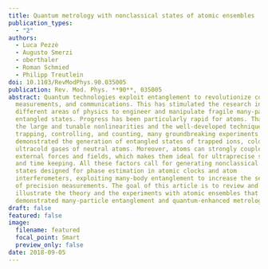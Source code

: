 ```yaml
---
title: Quantum metrology with nonclassical states of atomic ensembles
publication_types:
  - "2"
authors:
  - Luca Pezzè
  - Augusto Smerzi
  - oberthaler
  - Roman Schmied
  - Philipp Treutlein
doi: 10.1103/RevModPhys.90.035005
publication: Rev. Mod. Phys. **90**, 035005
abstract: Quantum technologies exploit entanglement to revolutionize computing,
  measurements, and communications. This has stimulated the research in
  different areas of physics to engineer and manipulate fragile many-particle
  entangled states. Progress has been particularly rapid for atoms. Thanks to
  the large and tunable nonlinearities and the well-developed techniques for
  trapping, controlling, and counting, many groundbreaking experiments have
  demonstrated the generation of entangled states of trapped ions, cold, and
  ultracold gases of neutral atoms. Moreover, atoms can strongly couple to
  external forces and fields, which makes them ideal for ultraprecise sensing
  and time keeping. All these factors call for generating nonclassical atomic
  states designed for phase estimation in atomic clocks and atom
  interferometers, exploiting many-body entanglement to increase the sensitivity
  of precision measurements. The goal of this article is to review and
  illustrate the theory and the experiments with atomic ensembles that have
  demonstrated many-particle entanglement and quantum-enhanced metrology.
draft: false
featured: false
image:
  filename: featured
  focal_point: Smart
  preview_only: false
date: 2018-09-05
---
```

